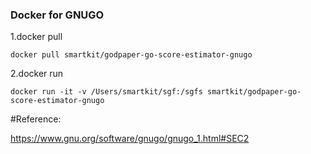 ### Docker for GNUGO

1.docker pull
```
docker pull smartkit/godpaper-go-score-estimator-gnugo
```

2.docker run
```
docker run -it -v /Users/smartkit/sgf:/sgfs smartkit/godpaper-go-score-estimator-gnugo
```

#Reference:

https://www.gnu.org/software/gnugo/gnugo_1.html#SEC2